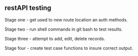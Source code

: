 ## restAPI testing

<p>Stage one - get used to new route location an auth methods.</p>
<p>Stage two - run shell commands in git bash to test results.</p>
<p>Stage three - attempt to add, edit, delete records.</p>
<p>Stage four - create test case functions to insure correct output.</p>